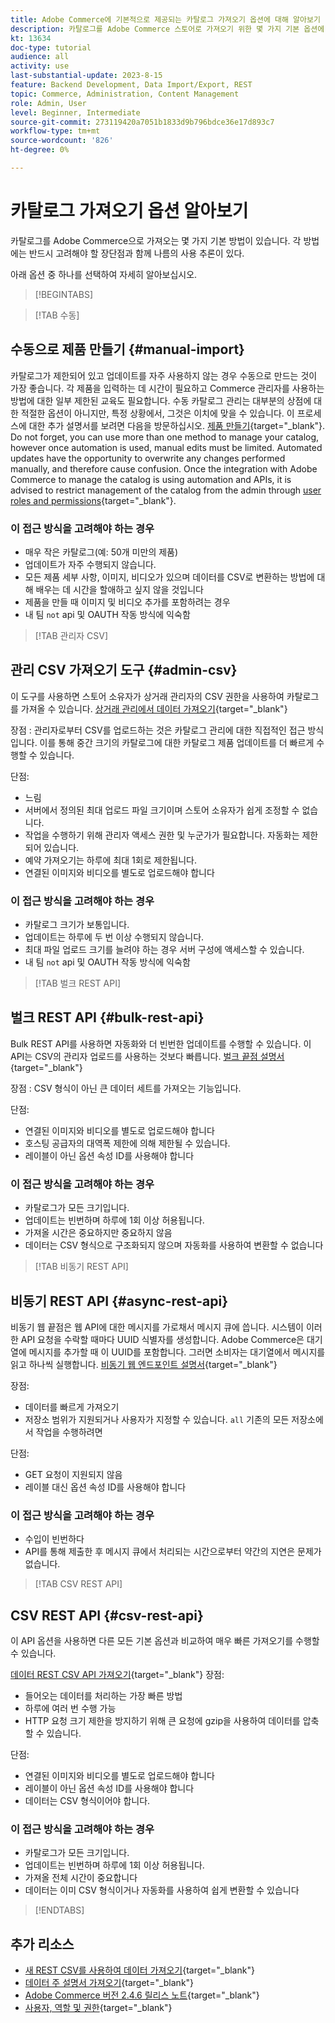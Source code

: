 ```yaml
---
title: Adobe Commerce에 기본적으로 제공되는 카탈로그 가져오기 옵션에 대해 알아보기
description: 카탈로그를 Adobe Commerce 스토어로 가져오기 위한 몇 가지 기본 옵션에 대해 알아봅니다.
kt: 13634
doc-type: tutorial
audience: all
activity: use
last-substantial-update: 2023-8-15
feature: Backend Development, Data Import/Export, REST
topic: Commerce, Administration, Content Management
role: Admin, User
level: Beginner, Intermediate
source-git-commit: 273119420a7051b1833d9b796bdce36e17d893c7
workflow-type: tm+mt
source-wordcount: '826'
ht-degree: 0%

---
```


# 카탈로그 가져오기 옵션 알아보기

카탈로그를 Adobe Commerce으로 가져오는 몇 가지 기본 방법이 있습니다. 각 방법에는 반드시 고려해야 할 장단점과 함께 나름의 사용 추론이 있다.

아래 옵션 중 하나를 선택하여 자세히 알아보십시오.

>[!BEGINTABS]

>[!TAB 수동]

## 수동으로 제품 만들기 {#manual-import}

카탈로그가 제한되어 있고 업데이트를 자주 사용하지 않는 경우 수동으로 만드는 것이 가장 좋습니다. 각 제품을 입력하는 데 시간이 필요하고 Commerce 관리자를 사용하는 방법에 대한 일부 제한된 교육도 필요합니다. 수동 카탈로그 관리는 대부분의 상점에 대한 적절한 옵션이 아니지만, 특정 상황에서, 그것은 이치에 맞을 수 있습니다. 이 프로세스에 대한 추가 설명서를 보려면 다음을 방문하십시오. [제품 만들기](https://experienceleague.adobe.com/docs/commerce-admin/catalog/products/product-create.html){target="_blank"}. Do not forget, you can use more than one method to manage your catalog, however once automation is used, manual edits must be limited. Automated updates have the opportunity to overwrite any changes performed manually, and therefore cause confusion. Once the integration with Adobe Commerce to manage the catalog is using automation and APIs, it is advised to restrict management of the catalog from the admin through [user roles and permissions](https://experienceleague.adobe.com/docs/commerce-admin/systems/user-accounts/permissions-user-roles.html){target="_blank"}.



### 이 접근 방식을 고려해야 하는 경우

- 매우 작은 카탈로그(예: 50개 미만의 제품)
- 업데이트가 자주 수행되지 않습니다.
- 모든 제품 세부 사항, 이미지, 비디오가 있으며 데이터를 CSV로 변환하는 방법에 대해 배우는 데 시간을 할애하고 싶지 않을 것입니다
- 제품을 만들 때 이미지 및 비디오 추가를 포함하려는 경우
- 내 팀 `not` api 및 OAUTH 작동 방식에 익숙함



>[!TAB 관리자 CSV]

## 관리 CSV 가져오기 도구 {#admin-csv}

이 도구를 사용하면 스토어 소유자가 상거래 관리자의 CSV 권한을 사용하여 카탈로그를 가져올 수 있습니다.
[상거래 관리에서 데이터 가져오기](https://experienceleague.adobe.com/docs/commerce-admin/systems/data-transfer/import/data-import.html){target="_blank"}

장점 : 관리자로부터 CSV를 업로드하는 것은 카탈로그 관리에 대한 직접적인 접근 방식입니다. 이를 통해 중간 크기의 카탈로그에 대한 카탈로그 제품 업데이트를 더 빠르게 수행할 수 있습니다.

단점:

- 느림
- 서버에서 정의된 최대 업로드 파일 크기이며 스토어 소유자가 쉽게 조정할 수 없습니다.
- 작업을 수행하기 위해 관리자 액세스 권한 및 누군가가 필요합니다. 자동화는 제한되어 있습니다.
- 예약 가져오기는 하루에 최대 1회로 제한됩니다.
- 연결된 이미지와 비디오를 별도로 업로드해야 합니다



### 이 접근 방식을 고려해야 하는 경우

- 카탈로그 크기가 보통입니다.
- 업데이트는 하루에 두 번 이상 수행되지 않습니다.
- 최대 파일 업로드 크기를 늘려야 하는 경우 서버 구성에 액세스할 수 있습니다.
- 내 팀 `not` api 및 OAUTH 작동 방식에 익숙함



>[!TAB 벌크 REST API]

## 벌크 REST API {#bulk-rest-api}

Bulk REST API를 사용하면 자동화와 더 빈번한 업데이트를 수행할 수 있습니다. 이 API는 CSV의 관리자 업로드를 사용하는 것보다 빠릅니다.
[벌크 끝점 설명서](https://developer.adobe.com/commerce/webapi/rest/use-rest/bulk-endpoints/){target="_blank"}

장점 : CSV 형식이 아닌 큰 데이터 세트를 가져오는 기능입니다.

단점:

- 연결된 이미지와 비디오를 별도로 업로드해야 합니다
- 호스팅 공급자의 대역폭 제한에 의해 제한될 수 있습니다.
- 레이블이 아닌 옵션 속성 ID를 사용해야 합니다



### 이 접근 방식을 고려해야 하는 경우

- 카탈로그가 모든 크기입니다.
- 업데이트는 빈번하며 하루에 1회 이상 허용됩니다.
- 가져올 시간은 중요하지만 중요하지 않음
- 데이터는 CSV 형식으로 구조화되지 않으며 자동화를 사용하여 변환할 수 없습니다



>[!TAB 비동기 REST API]

## 비동기 REST API {#async-rest-api}

비동기 웹 끝점은 웹 API에 대한 메시지를 가로채서 메시지 큐에 씁니다. 시스템이 이러한 API 요청을 수락할 때마다 UUID 식별자를 생성합니다. Adobe Commerce은 대기열에 메시지를 추가할 때 이 UUID를 포함합니다. 그러면 소비자는 대기열에서 메시지를 읽고 하나씩 실행합니다.
[비동기 웹 엔드포인트 설명서](https://developer.adobe.com/commerce/webapi/rest/use-rest/asynchronous-web-endpoints/){target="_blank"}

장점:

- 데이터를 빠르게 가져오기
- 저장소 범위가 지원되거나 사용자가 지정할 수 있습니다. `all` 기존의 모든 저장소에서 작업을 수행하려면

단점:

- GET 요청이 지원되지 않음
- 레이블 대신 옵션 속성 ID를 사용해야 합니다


### 이 접근 방식을 고려해야 하는 경우

- 수입이 빈번하다
- API를 통해 제출한 후 메시지 큐에서 처리되는 시간으로부터 약간의 지연은 문제가 없습니다.



>[!TAB CSV REST API]

## CSV REST API {#csv-rest-api}

이 API 옵션을 사용하면 다른 모든 기본 옵션과 비교하여 매우 빠른 가져오기를 수행할 수 있습니다.

[데이터 REST CSV API 가져오기](https://developer.adobe.com/commerce/webapi/rest/modules/import/){target="_blank"}
장점:

- 들어오는 데이터를 처리하는 가장 빠른 방법
- 하루에 여러 번 수행 가능
- HTTP 요청 크기 제한을 방지하기 위해 큰 요청에 gzip을 사용하여 데이터를 압축할 수 있습니다.

단점:

- 연결된 이미지와 비디오를 별도로 업로드해야 합니다
- 레이블이 아닌 옵션 속성 ID를 사용해야 합니다
- 데이터는 CSV 형식이어야 합니다.

### 이 접근 방식을 고려해야 하는 경우

- 카탈로그가 모든 크기입니다.
- 업데이트는 빈번하며 하루에 1회 이상 허용됩니다.
- 가져올 전체 시간이 중요합니다
- 데이터는 이미 CSV 형식이거나 자동화를 사용하여 쉽게 변환할 수 있습니다



>[!ENDTABS]

## 추가 리소스

- [새 REST CSV를 사용하여 데이터 가져오기](https://developer.adobe.com/commerce/webapi/rest/modules/import/){target="_blank"}
- [데이터 주 설명서 가져오기](https://experienceleague.adobe.com/docs/commerce-admin/systems/data-transfer/import/data-import.html){target="_blank"}
- [Adobe Commerce 버전 2.4.6 릴리스 노트](https://experienceleague.adobe.com/docs/commerce-operations/release/notes/adobe-commerce/2-4-6.html){target="_blank"}
- [사용자, 역할 및 권한](../site-management/users-roles-permissions.md){target="_blank"}
